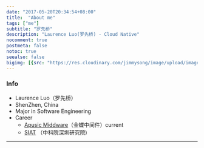 ```yaml
---
date: "2017-05-20T20:34:54+08:00"
title:  "About me"
tags: ["me"]
subtitle: "罗先桥"
description: "Laurence Luo(罗先桥) - Cloud Native"
nocomment: true
postmeta: false
notoc: true
seealso: false
bigimg: [{src: "https://res.cloudinary.com/jimmysong/image/upload/images/dark-side-of-the-moon.jpg", desc: "Dark Side of the Moon - Pink Floyd"}]
---
```


### Info

- Laurence Luo（罗先桥）
- ShenZhen, China 
- Major in Software Engineering
- Career
  - [Apusic Middware](https://www.apusic.com/)（金蝶中间件）current
  - [SIAT](http://www.siat.com.cn) （中科院深圳研究院)

---
